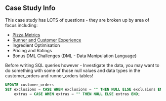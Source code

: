 ## Case Study Info

This case study has LOTS of questions - they are broken up by area of focus including:

- [Pizza Metrics](https://github.com/mukaruernest/8weeksqlchallenge/tree/master/CaseStudyTwo%20-%20PizzaRunner/Pizza%20Metrics)
- [Runner and Customer Experience](https://github.com/mukaruernest/8weeksqlchallenge/tree/master/CaseStudyTwo%20-%20PizzaRunner/Runner%20and%20Customer%20Experience) 
- Ingredient Optimisation
- Pricing and Ratings
- Bonus DML Challenges (DML - Data Manipulation Language)

Before writing SQL queries however - Investigate the data, you may want to do something with some of those null values and data types in the customer_orders and runner_orders tables!

``` SQL
UPDATE customer_orders
SET exclusions = CASE WHEN exclusions = "" THEN NULL ELSE exclusions END,
	extras = CASE WHEN extras = "" THEN NULL ELSE extras END;
```
